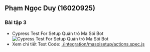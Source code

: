 ## Phạm Ngọc Duy (16020925)

### Bài tập 3
- Cypress Test For Setup Quản trò Ma Sói Bot
![Cypress Test For Setup Quản trò Ma Sói Bot](https://github.com/hieutm2198/int3117-2018/blob/master/PhamNgocDuy/cypress.masoibot.png)
- Xem chi tiết Test Code: [./integration/masoisetup/actions.spec.js](https://github.com/hieutm2198/int3117-2018/blob/master/PhamNgocDuy/cypress/integration/masoisetup/actions.spec.js)